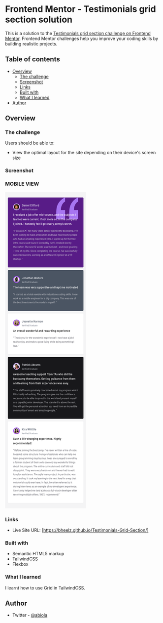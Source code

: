 # Frontend Mentor - Testimonials grid section solution

This is a solution to the [Testimonials grid section challenge on Frontend Mentor](https://www.frontendmentor.io/challenges/testimonials-grid-section-Nnw6J7Un7). Frontend Mentor challenges help you improve your coding skills by building realistic projects. 

## Table of contents

- [Overview](#overview)
  - [The challenge](#the-challenge)
  - [Screenshot](#screenshot)
  - [Links](#links)
  - [Built with](#built-with)
  - [What I learned](#what-i-learned)
- [Author](#author)

## Overview

### The challenge

Users should be able to:

- View the optimal layout for the site depending on their device's screen size

### Screenshot


<p align="center">
 <h3>MOBILE VIEW</h3>
<img src="https://github.com/bheelz/Testimonials-Grid-Section/blob/main/design/Mobile.png">
</p>

### Links

- Live Site URL: [https://bheelz.github.io/Testimonials-Grid-Section/]

### Built with

- Semantic HTML5 markup
- TailwindCSS
- Flexbox

### What I learned

I learnt how to use Grid in TailwindCSS.

## Author

- Twitter - [@abioIa](https://www.twitter.com/abioIa)

